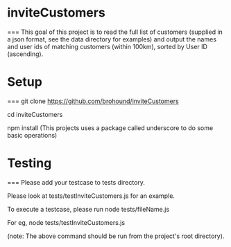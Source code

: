 # inviteCustomers
===
This goal of this project is to read the full list of customers (supplied in a json format,
see the data directory for examples) and output the names and user ids of matching customers (within 100km), 
sorted by User ID (ascending).

# Setup
=== 
git clone https://github.com/brohound/inviteCustomers

cd inviteCustomers 

npm install (This projects uses a package called underscore to do some basic operations)

# Testing
===
Please add your testcase to tests directory. 

Please look at tests/testInviteCustomers.js for an example.

To execute a testcase, please run node tests/fileName.js

For eg, node tests/testInviteCustomers.js

(note: The above command should be run from the project's root directory).
